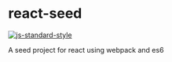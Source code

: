 # react-seed

[![js-standard-style](https://cdn.rawgit.com/feross/standard/master/badge.svg)](https://github.com/feross/standard)


A seed project for react using webpack and es6
